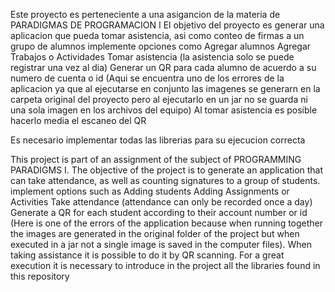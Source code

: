 Este proyecto es perteneciente a una asigancion de la materia de PARADIGMAS DE PROGRAMACION I
El objetivo del proyecto es generar una aplicacion que pueda tomar asistencia, asi como conteo de firmas a un grupo de alumnos
implemente opciones como
  Agregar alumnos
  Agregar Trabajos o Actividades
  Tomar asistencia (la asistencia solo se puede registrar una vez al dia)
  Generar un QR para cada alumno de acuerdo a su numero de cuenta o id (Aqui se encuentra uno de los errores de la aplicacion ya que al ejecutarse en conjunto las imagenes se generarn en la carpeta original del proyecto
  pero al ejecutarlo en un jar no se guarda ni una sola imagen en los archivos del equipo)
  Al tomar asistencia es posible hacerlo media el escaneo del QR

  Es necesario implementar todas las librerias para su ejecucion correcta

  This project is part of an assignment of the subject of PROGRAMMING PARADIGMS I.
The objective of the project is to generate an application that can take attendance, as well as counting signatures to a group of students.
implement options such as
  Adding students
  Adding Assignments or Activities
  Take attendance (attendance can only be recorded once a day)
  Generate a QR for each student according to their account number or id (Here is one of the errors of the application because when running together the images are generated in the original folder of the project
  but when executed in a jar not a single image is saved in the computer files).
  When taking assistance it is possible to do it by QR scanning.
For a great execution it is necessary to introduce in the project all the libraries found in this repository
